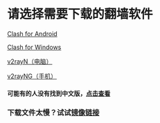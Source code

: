 # 请选择需要下载的翻墙软件

[Clash for Android](https://github.com/Kr328/ClashForAndroid/releases) 

[Clash for Windows](https://github.com/Fndroid/clash_for_windows_pkg/releases) 

[v2rayN（电脑）](https://github.com/2dust/v2rayN/releases) 

[v2rayNG（手机）](https://github.com/2dust/v2rayNG/releases)

#### 可能有的人没有找到中文版，[点击查看](clashforwindowsselect.md)

### 下载文件太慢？试试[镜像链接](readme2.md)
